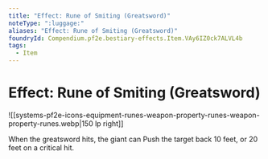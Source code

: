```yaml
---
title: "Effect: Rune of Smiting (Greatsword)"
noteType: ":luggage:"
aliases: "Effect: Rune of Smiting (Greatsword)"
foundryId: Compendium.pf2e.bestiary-effects.Item.VAy6IZ0ck7ALVL4b
tags:
  - Item
---
```


# Effect: Rune of Smiting (Greatsword)
![[systems-pf2e-icons-equipment-runes-weapon-property-runes-weapon-property-runes.webp|150 lp right]]

When the greatsword hits, the giant can Push the target back 10 feet, or 20 feet on a critical hit.
